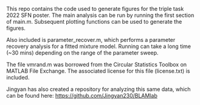 This repo contains the code used to generate figures for the triple
task 2022 SFN poster. The main analysis can be run by running the
first section of main.m. Subsequent plotting functions can be used to
generate the figures.

Also included is parameter_recover.m, which performs a parameter
recovery analysis for a fitted mixture model. Running can take a long
time (~30 mins) depending on the range of the parameter sweep.

The file vmrand.m was borrowed from the Circular Statistics Toolbox on
MATLAB File Exchange. The associated license for this file
(license.txt) is included.

Jingyan has also created a repository for analyzing this same data,
which can be found here: https://github.com/Jingyan230/BLAMlab